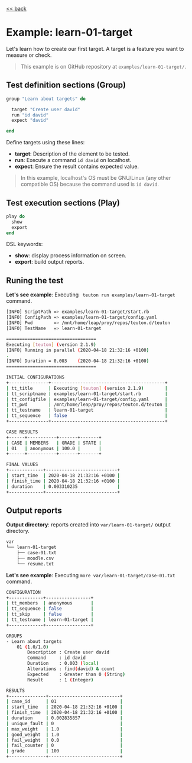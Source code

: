[<< back](README.md)

# Example: learn-01-target

Let's learn how to create our first target.
A target is a feature you want to measure or check.

> This example is on GitHub repository at `examples/learn-01-target/`.

## Test definition sections (Group)

```ruby
group "Learn about targets" do

  target "Create user david"
  run "id david"
  expect "david"

end
```

Define targets using these lines:
* **target**: Description of the element to be tested.
* **run**: Execute a command `id david` on localhost.
* **expect**: Ensure the result contains expected value.

> In this example, localhost's OS must be GNU/Linux (any other compatible OS) because the command used is `id david`.

## Test execution sections (Play)

```ruby
play do
  show
  export
end
```

DSL keywords:
* **show**: display process information on screen.
* **export**: build output reports.

## Runing the test

**Let's see example**: Executing ` teuton run examples/learn-01-target` command.

```bash
[INFO] ScriptPath => examples/learn-01-target/start.rb
[INFO] ConfigPath => examples/learn-01-target/config.yaml
[INFO] Pwd        => /mnt/home/leap/proy/repos/teuton.d/teuton
[INFO] TestName   => learn-01-target

==================================
Executing [teuton] (version 2.1.9)
[INFO] Running in parallel (2020-04-18 21:32:16 +0100)
.
[INFO] Duration = 0.003    (2020-04-18 21:32:16 +0100)
==================================

INITIAL CONFIGURATIONS
+---------------+-------------------------------------------+
| tt_title      | Executing [teuton] (version 2.1.9)        |
| tt_scriptname | examples/learn-01-target/start.rb         |
| tt_configfile | examples/learn-01-target/config.yaml      |
| tt_pwd        | /mnt/home/leap/proy/repos/teuton.d/teuton |
| tt_testname   | learn-01-target                           |
| tt_sequence   | false                                     |
+---------------+-------------------------------------------+

CASE RESULTS
+------+-----------+-------+-------+
| CASE | MEMBERS   | GRADE | STATE |
| 01   | anonymous | 100.0 |       |
+------+-----------+-------+-------+

FINAL VALUES
+-------------+---------------------------+
| start_time  | 2020-04-18 21:32:16 +0100 |
| finish_time | 2020-04-18 21:32:16 +0100 |
| duration    | 0.003310235               |
+-------------+---------------------------+
```

## Output reports

**Output directory**: reports created into `var/learn-01-target/` output directory.

```bash
var
└── learn-01-target
    ├── case-01.txt
    ├── moodle.csv
    └── resume.txt
```

**Let's see example**: Executing `more var/learn-01-target/case-01.txt` command.

```bash
CONFIGURATION
+-------------+-----------------+
| tt_members  | anonymous       |
| tt_sequence | false           |
| tt_skip     | false           |
| tt_testname | learn-01-target |
+-------------+-----------------+

GROUPS
- Learn about targets
    01 (1.0/1.0)
        Description : Create user david
        Command     : id david
        Duration    : 0.003 (local)
        Alterations : find(david) & count
        Expected    : Greater than 0 (String)
        Result      : 1 (Integer)

RESULTS
+--------------+---------------------------+
| case_id      | 01                        |
| start_time   | 2020-04-18 21:32:16 +0100 |
| finish_time  | 2020-04-18 21:32:16 +0100 |
| duration     | 0.002835857               |
| unique_fault | 0                         |
| max_weight   | 1.0                       |
| good_weight  | 1.0                       |
| fail_weight  | 0.0                       |
| fail_counter | 0                         |
| grade        | 100                       |
+--------------+---------------------------+
```

